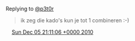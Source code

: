 Replying to [@p3t0r](https://twitter.com/p3t0r/status/11463135944773632)

> ik zeg die kado's kun je tot 1 combineren :\-\)

<img src="../../media/tweet.ico" width="12" /> [Sun Dec 05 21:11:06 +0000 2010](https://twitter.com/DromerDenker/status/11528012184952832)
